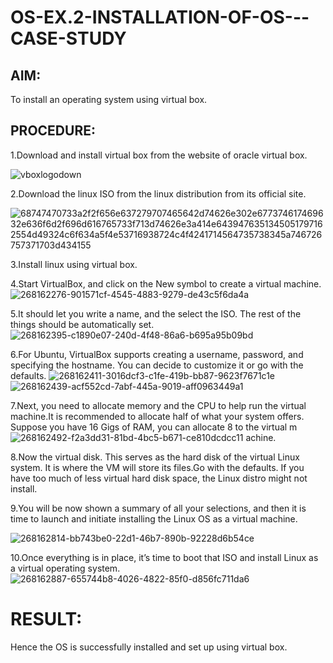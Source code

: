 # OS-EX.2-INSTALLATION-OF-OS---CASE-STUDY
## AIM:
To install an operating system using virtual box.

## PROCEDURE:
1.Download and install virtual box from the website of oracle virtual box.

![vboxlogodown](https://github.com/BaskaranV15/OS-EX.2-INSTALLATION-OF-OS---CASE-STUDY/assets/118703522/da9bb29d-52f0-4cbf-9d3a-ac459f6c3fe2)

2.Download the linux ISO from the linux distribution from its official site.

![68747470733a2f2f656e637279707465642d74626e302e677374617469632e636f6d2f696d616765733f713d74626e3a414e6439476351345051797162554d49324c6f634a5f4e53716938724c4f4241714564735738345a746726757371703d434155](https://github.com/BaskaranV15/OS-EX.2-INSTALLATION-OF-OS---CASE-STUDY/assets/118703522/ff9584e7-216b-456e-89e6-cb7145606aeb)

3.Install linux using virtual box.


4.Start VirtualBox, and click on the New symbol to create a virtual machine.
![268162276-901571cf-4545-4883-9279-de43c5f6da4a](https://github.com/BaskaranV15/OS-EX.2-INSTALLATION-OF-OS---CASE-STUDY/assets/118703522/a86d794f-c006-4efb-9405-7833a2d9a287)



5.It should let you write a name, and the select the ISO. The rest of the things should be automatically set.
![268162395-c1890e07-240d-4f48-86a6-b695a95b09bd](https://github.com/BaskaranV15/OS-EX.2-INSTALLATION-OF-OS---CASE-STUDY/assets/118703522/f119968a-3627-48f8-ab22-6a123b19fc16)



6.For Ubuntu, VirtualBox supports creating a username, password, and specifying the hostname. You can decide to customize it or go with the defaults.
![268162411-3016dcf3-c1fe-419b-bb87-9623f7671c1e](https://github.com/BaskaranV15/OS-EX.2-INSTALLATION-OF-OS---CASE-STUDY/assets/118703522/02338968-ce3e-48e9-b0c3-ed80576ea25b)
![268162439-acf552cd-7abf-445a-9019-aff0963449a1](https://github.com/BaskaranV15/OS-EX.2-INSTALLATION-OF-OS---CASE-STUDY/assets/118703522/ff8e42eb-1748-42fb-9408-57de210843b3)


7.Next, you need to allocate memory and the CPU to help run the virtual machine.It is recommended to allocate half of what your system offers. Suppose you have 16 Gigs of RAM, you can allocate 8 to the virtual m![268162492-f2a3dd31-81bd-4bc5-b671-ce810dcdcc11](https://github.com/BaskaranV15/OS-EX.2-INSTALLATION-OF-OS---CASE-STUDY/assets/118703522/f1abb851-3d12-4829-a2aa-f06d2b86a77a)
achine.


8.Now the virtual disk. This serves as the hard disk of the virtual Linux system. It is where the VM will store its files.Go with the defaults. If you have too much of less virtual hard disk space, the Linux distro might not install.


9.You will be now shown a summary of all your selections, and then it is time to launch and initiate installing the Linux OS as a virtual machine.

![268162814-bb743be0-22d1-46b7-890b-92228d6b54ce](https://github.com/BaskaranV15/OS-EX.2-INSTALLATION-OF-OS---CASE-STUDY/assets/118703522/821b7aaa-1d32-4a38-8873-307d06e6db96)


10.Once everything is in place, it’s time to boot that ISO and install Linux as a virtual operating system.
![268162887-655744b8-4026-4822-85f0-d856fc711da6](https://github.com/BaskaranV15/OS-EX.2-INSTALLATION-OF-OS---CASE-STUDY/assets/118703522/53e5f14f-d9f5-4a62-b885-584746c95fba)


# RESULT:
Hence the OS is successfully installed and set up using virtual box.

